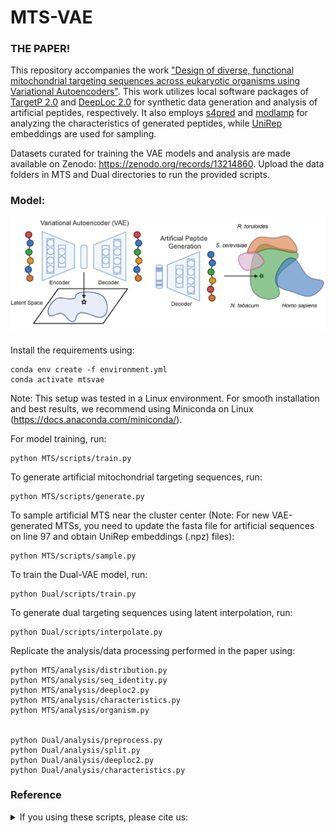 # MTS-VAE
### THE PAPER!
This repository accompanies the work ["Design of diverse, functional mitochondrial targeting sequences across eukaryotic organisms using Variational Autoencoders"](https://www.google.com). This work utilizes local software packages of [TargetP 2.0](https://services.healthtech.dtu.dk/services/TargetP-2.0/) and [DeepLoc 2.0](https://services.healthtech.dtu.dk/services/DeepLoc-2.0/) for synthetic data generation and analysis of artificial peptides, respectively. It also employs [s4pred](https://github.com/psipred/s4pred) and [modlamp](https://modlamp.org) for analyzing the characteristics of generated peptides, while [UniRep](https://github.com/churchlab/UniRep) embeddings are used for sampling. 

Datasets curated for training the VAE models and analysis are made available on Zenodo: https://zenodo.org/records/13214860. Upload the data folders in MTS and Dual directories to run the provided scripts.

### Model:
![Model](Model.png)

Install the requirements using: 
```
conda env create -f environment.yml
conda activate mtsvae
```

Note: This setup was tested in a Linux environment. For smooth installation and best results, we recommend using Miniconda on Linux (https://docs.anaconda.com/miniconda/).

For model training, run:
```
python MTS/scripts/train.py
```

To generate artificial mitochondrial targeting sequences, run:
```
python MTS/scripts/generate.py
```

To sample artificial MTS near the cluster center (Note: For new VAE-generated MTSs, you need to update the fasta file for artificial sequences on line 97 and obtain UniRep embeddings (.npz) files):
```
python MTS/scripts/sample.py
```

To train the Dual-VAE model, run:
```
python Dual/scripts/train.py
```

To generate dual targeting sequences using latent interpolation, run:
```
python Dual/scripts/interpolate.py
```

Replicate the analysis/data processing performed in the paper using:
```
python MTS/analysis/distribution.py
python MTS/analysis/seq_identity.py
python MTS/analysis/deeploc2.py
python MTS/analysis/characteristics.py
python MTS/analysis/organism.py


python Dual/analysis/preprocess.py
python Dual/analysis/split.py
python Dual/analysis/deeploc2.py
python Dual/analysis/characteristics.py
```

### Reference
<details>
<summary>If you using these scripts, please cite us:</summary>

```bibtex
Boob, Aashutosh Girish, et al. "Design of diverse, functional mitochondrial targeting sequences across eukaryotic organisms using variational autoencoder." bioRxiv (2024): 2024-08.
```
</details>